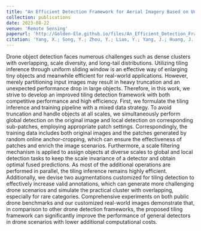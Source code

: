 ```yaml
---
title: "An Efficient Detection Framework for Aerial Imagery Based on Uniform Slicing Window"
collection: publications
date: 2023-08-22
venue: 'Remote Sensing'
paperurl: 'http://Golden-Ele.github.io/files/An_Efficient_Detection_Framework_for_Aerial_Imagery.pdf'
citation: 'Yang, X.; Song, Y.; Zhou, Y.; Liao, Y.; Yang, J.; Huang, J.; Huang, Y.; Bai, Y. An Efficient Detection Framework for Aerial Imagery Based on Uniform Slicing Window. Remote Sens. 2023, 15, 4122.'
---
```


Drone object detection faces numerous challenges such as dense clusters with overlapping, scale diversity, and long-tail distributions. Utilizing tiling inference through uniform sliding window is an effective way of enlarging tiny objects and meanwhile efficient for real-world applications. However, merely partitioning input images may result in heavy truncation and an unexpected performance drop in large objects. Therefore, in this work, we strive to develop an improved tiling detection framework with both competitive performance and high efficiency. First, we formulate the tiling inference and training pipeline with a mixed data strategy. To avoid truncation and handle objects at all scales, we simultaneously perform global detection on the original image and local detection on corresponding sub-patches, employing appropriate patch settings. Correspondingly, the training data includes both original images and the patches generated by random online anchor-cropping, which can ensure the effectiveness of patches and enrich the image scenarios. Furthermore, a scale filtering mechanism is applied to assign objects at diverse scales to global and local detection tasks to keep the scale invariance of a detector and obtain optimal fused predictions. As most of the additional operations are performed in parallel, the tiling inference remains highly efficient. Additionally, we devise two augmentations customized for tiling detection to effectively increase valid annotations, which can generate more challenging drone scenarios and simulate the practical cluster with overlapping, especially for rare categories. Comprehensive experiments on both public drone benchmarks and our customized real-world images demonstrate that, in comparison to other drone detection frameworks, the proposed tiling framework can significantly improve the performance of general detectors in drone scenarios with lower additional computational costs.
